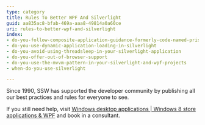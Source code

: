 ```yaml
---
type: category
title: Rules To Better WPF And Silverlight
guid: aa835ac8-bfab-469a-aaa8-49814a0a60ce
uri: rules-to-better-wpf-and-silverlight
index:
- do-you-follow-composite-application-guidance-formerly-code-named-prism-in-your-silverlight-and-wpf-projects
- do-you-use-dynamic-application-loading-in-silverlight
- do-you-avoid-using-threadsleep-in-your-silverlight-application
- do-you-offer-out-of-browser-support
- do-you-use-the-mvvm-pattern-in-your-silverlight-and-wpf-projects
- when-do-you-use-silverlight

---
```

Since 1990, SSW has supported the developer community by publishing all our best practices and rules for everyone to see.

If you still need help, visit [Windows desktop applications | Windows 8 store applications & WPF](http&#58;//www.ssw.com.au/ssw/Consulting/Desktop-Development.aspx) and book in a consultant.

